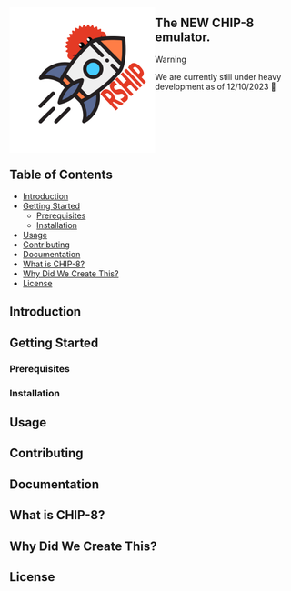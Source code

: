 <p>
  <img align="left" src="https://github.com/brodycritchlow/rship/blob/main/logo.png?raw=true" width="256" title="Logo">
  <h2 align="left">The <strong>NEW</strong> CHIP-8 emulator.</h2>
</p>

> [!WARNING]  
> We are currently still under heavy development as of 12/10/2023 📆

<br><br><br>
---
## Table of Contents

- [Introduction](#introduction)
- [Getting Started](#getting-started)
  - [Prerequisites](#prerequisites)
  - [Installation](#installation)
- [Usage](#usage)
- [Contributing](#contributing)
- [Documentation](#documentation)
- [What is CHIP-8?](#what-is-chip-8)
- [Why Did We Create This?](#why-did-we-create-this)
- [License](#license)

## Introduction

## Getting Started

### Prerequisites

### Installation

## Usage

## Contributing

## Documentation

## What is CHIP-8?

## Why Did We Create This?

## License
